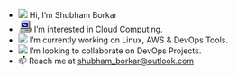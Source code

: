 - <img src="https://github.com/TheDudeThatCode/TheDudeThatCode/blob/master/Assets/Hi.gif" width="25px"> Hi, I’m Shubham Borkar
- <img src="https://github.com/TheDudeThatCode/TheDudeThatCode/blob/master/Assets/PC.gif" width="24px"> I’m interested in Cloud Computing.
- <img src="https://github.com/TheDudeThatCode/TheDudeThatCode/blob/master/Assets/Developer.gif" width="34px"> I’m currently working on Linux, AWS & DevOps Tools.
- <img src="https://github.com/TheDudeThatCode/TheDudeThatCode/blob/master/Assets/Handshake.gif" width="48px"> I’m looking to collaborate on DevOps Projects.
- 📫  Reach me at shubham_borkar@outlook.com

<!---
borkar-shubham/borkar-shubham is a ✨ special ✨ repository because its `README.md` (this file) appears on your GitHub profile.
You can click the Preview link to take a look at your changes.
--->
